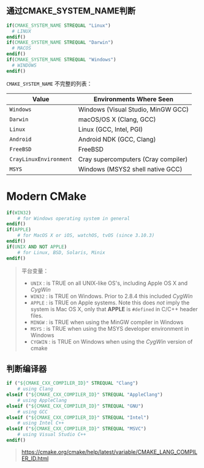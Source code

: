 

## 通过CMAKE_SYSTEM_NAME判断

```cmake
if(CMAKE_SYSTEM_NAME STREQUAL "Linux")
  # LINUX
endif()
if(CMAKE_SYSTEM_NAME STREQUAL "Darwin")
  # MACOS
endif()
if(CMAKE_SYSTEM_NAME STREQUAL "Windows")
  # WINDOWS
endif()
```



`CMAKE_SYSTEM_NAME` 不完整的列表：

| Value                  | Environments Where Seen             |
| ---------------------- | ----------------------------------- |
| `Windows`              | Windows (Visual Studio, MinGW GCC)  |
| `Darwin`               | macOS/OS X (Clang, GCC)             |
| `Linux`                | Linux (GCC, Intel, PGI)             |
| `Android`              | Android NDK (GCC, Clang)            |
| `FreeBSD`              | FreeBSD                             |
| `CrayLinuxEnvironment` | Cray supercomputers (Cray compiler) |
| `MSYS`                 | Windows (MSYS2 shell native GCC)    |

# Modern CMake

```cmake
if(WIN32)
    # for Windows operating system in general
endif()
if(APPLE)
    # for MacOS X or iOS, watchOS, tvOS (since 3.10.3)
endif()
if(UNIX AND NOT APPLE)
    # for Linux, BSD, Solaris, Minix
endif()
```



> 平台变量：
>
> - `UNIX` : is TRUE on all UNIX-like OS's, including Apple OS X and *CygWin*
> - `WIN32` : is TRUE on Windows. Prior to 2.8.4 this included *CygWin*
> - `APPLE` : is TRUE on Apple systems. Note this does *not* imply the system is Mac OS X, only that **APPLE** is `#defined` in C/C++ header files.
> - `MINGW` : is TRUE when using the MinGW compiler in Windows
> - `MSYS` : is TRUE when using the MSYS developer environment in Windows
> - `CYGWIN` : is TRUE on Windows when using the *CygWin* version of cmake

## 判断编译器
```cmake
if ("${CMAKE_CXX_COMPILER_ID}" STREQUAL "Clang")
	# using Clang
elseif ("${CMAKE_CXX_COMPILER_ID}" STREQUAL "AppleClang")
	# using AppleClang
elseif ("${CMAKE_CXX_COMPILER_ID}" STREQUAL "GNU")
	# using GCC
elseif ("${CMAKE_CXX_COMPILER_ID}" STREQUAL "Intel")
	# using Intel C++
elseif ("${CMAKE_CXX_COMPILER_ID}" STREQUAL "MSVC")
	# using Visual Studio C++
endif()
```

>  https://cmake.org/cmake/help/latest/variable/CMAKE_LANG_COMPILER_ID.html